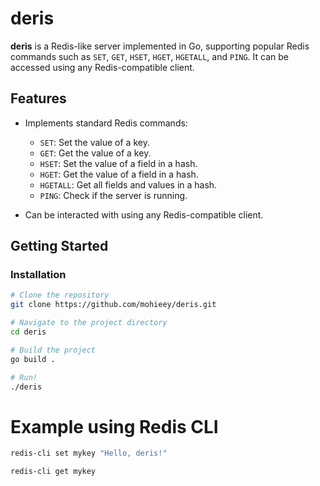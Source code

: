 # deris

**deris** is a Redis-like server implemented in Go, supporting popular Redis commands such as `SET`, `GET`, `HSET`, `HGET`, `HGETALL`, and `PING`. It can be accessed using any Redis-compatible client.

## Features

- Implements standard Redis commands:

  - `SET`: Set the value of a key.
  - `GET`: Get the value of a key.
  - `HSET`: Set the value of a field in a hash.
  - `HGET`: Get the value of a field in a hash.
  - `HGETALL`: Get all fields and values in a hash.
  - `PING`: Check if the server is running.

- Can be interacted with using any Redis-compatible client.

## Getting Started

### Installation

```bash
# Clone the repository
git clone https://github.com/mohieey/deris.git

# Navigate to the project directory
cd deris

# Build the project
go build .

# Run!
./deris
```

# Example using Redis CLI

```bash
redis-cli set mykey "Hello, deris!"

redis-cli get mykey
```
